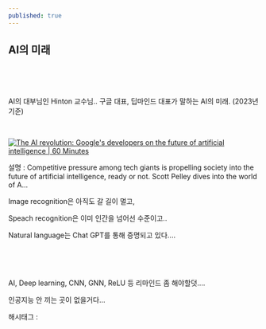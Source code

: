 ```yaml
---
published: true
---
```

## AI의 미래

​

​

AI의 대부님인 Hinton 교수님.. 구글 대표, 딥마인드 대표가 말하는 AI의 미래. (2023년 기준)

​

[![The AI revolution: Google's developers on the future of artificial intelligence | 60 Minutes](https://i.ytimg.com/vi/880TBXMuzmk/hqdefault.jpg)](https://www.youtube.com/watch?v=880TBXMuzmk&ab_channel=60Minutes)

설명 : Competitive pressure among tech giants is propelling society into the future of artificial intelligence, ready or not. Scott Pelley dives into the world of A...

Image recognition은 아직도 갈 길이 멀고,

Speach recognition은 이미 인간을 넘어선 수준이고..

Natural language는 Chat GPT를 통해 증명되고 있다....

​

​

AI, Deep learning, CNN, GNN, ReLU 등 리마인드 좀 해야할덧....

인공지능 안 끼는 곳이 없을거다...

 해시태그 : 
